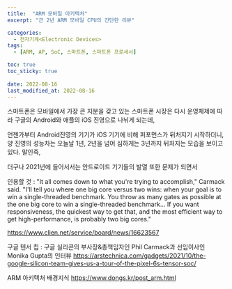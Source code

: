 ```yaml
---
title:  "ARM 모바일 아키텍처"
excerpt: "근 2년 ARM 모바일 CPU의 간단한 리뷰"

categories:
  - 전자기계<Electronic Devices>
tags:
  - [ARM, AP, SoC, 스마트폰, 스마트폰 프로세서]

toc: true
toc_sticky: true
 
date: 2022-08-16
last_modified_at: 2022-08-16
---
```


스마트폰은 모바일에서 가장 큰 지분을 갖고 있는 
스마트폰 시장은 다시 운영체제에 따라 구글의 Android와 애플의 iOS 진영으로 나뉘게 되는데,

언젠가부터 Android진영의 기기가 iOS 기기에 비해 퍼포먼스가 뒤처지기 시작하더니, 양 진영의 성능차는 오늘날 1년, 2년을 넘어 심하게는 3년까지 뒤처지는 모습을 보이고 있다.
말인즉, 

더구나 2021년에 들어서서는 안드로이드 기기들의 발열 또한 문제가 되면서 


인용할 것 :
"It all comes down to what you're trying to accomplish," Carmack said. "I'll tell you where one big core versus two wins: when your goal is to win a single-threaded benchmark. You throw as many gates as possible at the one big core to win a single-threaded benchmark... If you want responsiveness, the quickest way to get that, and the most efficient way to get high-performance, is probably two big cores."



https://www.clien.net/service/board/news/16623567

구글 텐서 칩 : 구글 실리콘의 부사장&총책임자인 Phil Carmack과 선임이사인 Monika Gupta의 인터뷰
https://arstechnica.com/gadgets/2021/10/the-google-silicon-team-gives-us-a-tour-of-the-pixel-6s-tensor-soc/

ARM 아키텍처 배경지식
https://www.dongs.kr/post_arm.html
